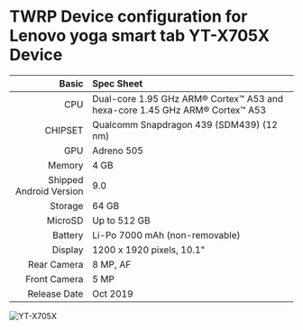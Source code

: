 TWRP Device configuration for Lenovo yoga smart tab YT-X705X Device
============================================================
Basic   | Spec Sheet
-------:|:-------------------------
CPU     | Dual-core 1.95 GHz ARM® Cortex™ A53 and hexa-core 1.45 GHz ARM® Cortex™ A53
CHIPSET | Qualcomm Snapdragon 439 (SDM439) (12 nm)
GPU     | Adreno 505
Memory  | 4 GB
Shipped Android Version | 9.0
Storage | 64 GB
MicroSD | Up to 512 GB
Battery | Li-Po 7000 mAh (non-removable)
Display | 1200 x 1920 pixels, 10.1"
Rear Camera  | 8 MP, AF
Front Camera | 5 MP
Release Date | Oct 2019

![YT-X705X](https://fdn2.gsmarena.com/vv/pics/lenovo/lenovo-yoga-smart-tab-1.jpg "YT-X705X")

